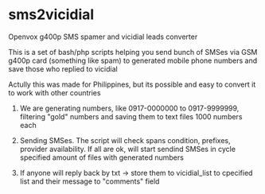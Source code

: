 sms2vicidial
============

Openvox g400p SMS spamer and vicidial leads converter

This is a set of bash/php scripts helping you send bunch of SMSes via GSM g400p card 
(something like spam) to generated mobile phone numbers and save those who replied to vicidial

Actully this was made for Philippines, but its possible and easy to convert it to work with other countries


1) We are generating numbers, like 0917-0000000 to 0917-9999999, filtering "gold" numbers and saving them to text files 1000 numbers each

2) Sending SMSes. The script will check spans condition, prefixes, provider availability. If all are ok, will start sendind SMSes in cycle specified amount of files with generated numbers

3) If anyone will reply back by txt -> store them to vicidial_list to cpecified list and their message to "comments" field
